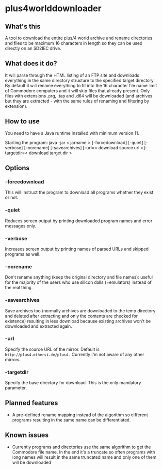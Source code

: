 # plus4worlddownloader

## What's this
A tool to download the entire plus/4 world archive and rename directories and files to be maximum 16 characters in length so they can be used directly on an SD2IEC drive.

## What does it do?
It will parse through the HTML listing of an FTP site and downloads everything in the same directory structure to the specified target directory. By default it will rename everything to fit into the 16 character file name limit of Commodore computers and it will skip files that already present. Only files with extensions .prg, .tap and .d64 will be downloaded (and archives but they are extracted - with the same rules of renaming and filtering by extension).

## How to use
You need to have a Java runtime installed with minimum version 11.

Starting the program:
java -jar < jarname > [-forcedownload] [-quiet] [-verbose] [-norename] [-savearchives] [-url=< download source url >]-targetdir=< download target dir >

## Options
### -forcedownload
This will instruct the program to download all programs whether they exist or not.

### -quiet
Reduces screen output by printing downloaded program names and error messages only.

### -verbose
Increases screen output by printing names of parsed URLs and skipped programs as well.

### -norename
Don't rename anything (keep the original directory and file names): useful for the majority of the users who use silicon dolls (=emulators) instead of the real thing.

### -savearchives
Save archives too (normally archives are downloaded to the temp directory and deleted after extracting and only the contents are checked for existence) resulting in less download because existing archives won't be downloaded and extracted again.

### -url
Specify the source URL of the mirror. Default is `http://plus4.othersi.de/plus4` . Currently I'm not aware of any other mirrors.

### -targetdir
Specify the base directory for download. This is the only mandatory parameter.

## Planned features
* A pre-defined rename mapping instead of the algorithm so different programs resulting in the same name can be differentiated.

## Known issues
* Currently programs and directories use the same algorithm to get the Commodore file name. In the end it's a truncate so often programs with long names will result in the same truncated name and only one of them will be downloaded
